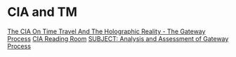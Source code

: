 # CIA and TM

[The CIA On Time Travel And The Holographic Reality - The Gateway Process](https://www.youtube.com/watch?v=oXfzxo4rumE)
[CIA Reading Room](https://www.cia.gov/readingroom/document/cia-rdp96-00788r001700210016-5)
[SUBJECT: Analysis and Assessment of Gateway Process](./CIA-RDP96-00788R001700210016-5.pdf)

